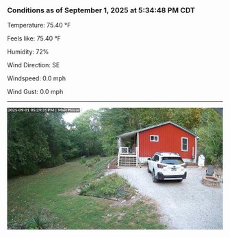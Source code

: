 ### Conditions as of September 1, 2025 at 5:34:48 PM CDT 

Temperature: 75.40 &deg;F

Feels like: 75.40 &deg;F

Humidity: 72%

Wind Direction: SE

Windspeed: 0.0 mph

Wind Gust: 0.0 mph

---

<img src="./images/latest.jpeg"/>

